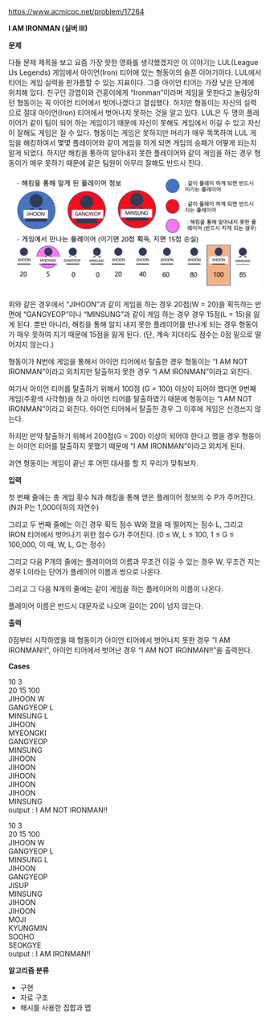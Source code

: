 https://www.acmicpc.net/problem/17264

**I AM IRONMAN (실버 III)**

**문제**

다들 문제 제목을 보고 요즘 가장 핫한 영화를 생각했겠지만 이 이야기는 LUL(League Us Legends) 게임에서 아이언(Iron) 티어에 있는 형동이의 슬픈 이야기이다. LUL에서 티어는 게임 실력을 판가름할 수 있는 지표이다. 그중 아이언 티어는 가장 낮은 단계에 위치해 있다. 친구인 강엽이와 건홍이에게 “Ironman”이라며 게임을 못한다고 놀림당하던 형동이는 꼭 아이언 티어에서 벗어나겠다고 결심했다. 하지만 형동이는 자신의 실력으로 절대 아이언(Iron) 티어에서 벗어나지 못하는 것을 알고 있다. LUL은 두 명의 플레이어가 같이 팀이 되어 하는 게임이기 때문에 자신이 못해도 게임에서 이길 수 있고 자신이 잘해도 게임은 질 수 있다. 형동이는 게임은 못하지만 머리가 매우 똑똑하여 LUL 게임을 해킹하여서 몇몇 플레이어와 같이 게임을 하게 되면 게임의 승패가 어떻게 되는지 알게 되었다. 하지만 해킹을 통하여 알아내지 못한 플레이어와 같이 게임을 하는 경우 형동이가 매우 못하기 때문에 같은 팀원이 아무리 잘해도 반드시 진다.

![img.png](img.png)

위와 같은 경우에서 “JIHOON”과 같이 게임을 하는 경우 20점(W = 20)을 획득하는 반면에 “GANGYEOP”이나 “MINSUNG”과 같이 게임 하는 경우 경우 15점(L = 15)을 잃게 된다. 뿐만 아니라, 해킹을 통해 알지 내지 못한 플레이어를 만나게 되는 경우 형동이가 매우 못하여 지기 때문에 15점을 잃게 된다. (단, 계속 지더라도 점수는 0점 밑으로 떨어지지 않는다.)

형동이가 N번에 게임을 통해서 아이언 티어에서 탈출한 경우 형동이는 “I AM NOT IRONMAN”이라고 외치지만 탈출하지 못한 경우 “I AM IRONMAN”이라고 외친다.

여기서 아이언 티어를 탈출하기 위해서 100점 (G = 100) 이상이 되어야 했다면 9번째 게임(주황색 사각형)을 하고 아이언 티어를 탈출하였기 때문에 형동이는 “I AM NOT IRONMAN”이라고 외친다. 아이언 티어에서 탈출한 경우 그 이후에 게임은 신경쓰지 않는다.

하지만 만약 탈출하기 위해서 200점(G = 200) 이상이 되어야 한다고 했을 경우 형동이는 아이언 티어를 탈출하지 못했기 때문에 “I AM IRONMAN”이라고 외치게 된다.

과연 형동이는 게임이 끝난 후 어떤 대사를 할 지 우리가 맞춰보자.

**입력**

첫 번째 줄에는 총 게임 횟수 N과 해킹을 통해 얻은 플레이어 정보의 수 P가 주어진다. (N과 P는 1,000이하의 자연수)

그리고 두 번째 줄에는 이긴 경우 획득 점수 W와 졌을 때 떨어지는 점수 L, 그리고 IRON 티어에서 벗어나기 위한 점수 G가 주어진다.  (0 ≤ W, L  ≤ 100, 1 ≤ G  ≤ 100,000, 이 때, W, L, G는 정수)

그리고 다음 P개의 줄에는 플레이어의 이름과 무조건 이길 수 있는 경우 W, 무조건 지는 경우 L이라는 단어가 플레이어 이름과 쌍으로 나온다.

그리고 그 다음 N개의 줄에는 같이 게임을 하는 플레이어의 이름이 나온다.

플레이어 이름은 반드시 대문자로 나오며 길이는 20이 넘지 않는다.

**출력**

0점부터 시작하였을 때 형동이가 아이언 티어에서 벗어나지 못한 경우 "I AM IRONMAN!!", 아이언 티어에서 벗어난 경우 “I AM NOT IRONMAN!!”을 출력한다.

**Cases**

10 3<br>
20 15 100<br>
JIHOON W<br>
GANGYEOP L<br>
MINSUNG L<br>
JIHOON<br>
MYEONGKI<br>
GANGYEOP<br>
MINSUNG<br>
JIHOON<br>
JIHOON<br>
JIHOON<br>
JIHOON<br>
JIHOON<br>
MINSUNG<br>
output : I AM NOT IRONMAN!!

10 3<br>
20 15 100<br>
JIHOON W<br>
GANGYEOP L<br>
MINSUNG L<br>
JIHOON<br>
GANGYEOP<br>
JISUP<br>
MINSUNG<br>
JIHOON<br>
JIHOON<br>
MOJI<br>
KYUNGMIN<br>
SOOHO<br>
SEOKGYE<br>
output : I AM IRONMAN!!

**알고리즘 분류**

- 구현
- 자료 구조
- 해시를 사용한 집합과 맵
